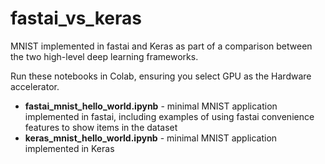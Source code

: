 # fastai_vs_keras
MNIST implemented in fastai and Keras as part of a comparison between the two high-level deep learning frameworks. 

Run these notebooks in Colab, ensuring you select GPU as the Hardware accelerator.

- **fastai_mnist_hello_world.ipynb** - minimal MNIST application implemented in fastai, including examples of using fastai convenience features to show items in the dataset
- **keras_mnist_hello_world.ipynb** - minimal MNIST application implemented in Keras
